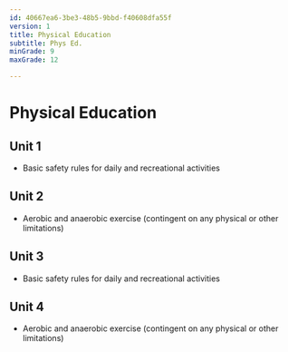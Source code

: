 ```yaml
---
id: 40667ea6-3be3-48b5-9bbd-f40608dfa55f
version: 1
title: Physical Education
subtitle: Phys Ed.
minGrade: 9
maxGrade: 12

---
```

# Physical Education


## Unit 1
* Basic safety rules for daily and recreational activities

## Unit 2
* Aerobic and anaerobic exercise (contingent on any physical or other limitations)

## Unit 3
* Basic safety rules for daily and recreational activities

## Unit 4
* Aerobic and anaerobic exercise (contingent on any physical or other limitations)